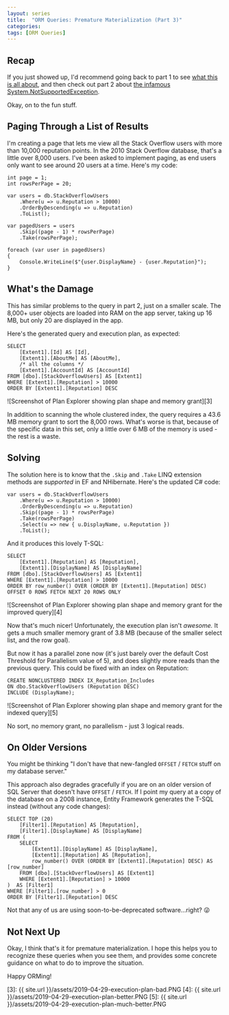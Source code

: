 ```yaml
---
layout: series
title:  "ORM Queries: Premature Materialization (Part 3)"
categories: 
tags: [ORM Queries]
---
```


## Recap

If you just showed up, I'd recommend going back to part 1 to see [what this is all about][1], and then check out part 2 about [the infamous System.NotSupportedException][2].

Okay, on to the fun stuff.

## Paging Through a List of Results

I'm creating a page that lets me view all the Stack Overflow users with more than 10,000 reputation points.  In the 2010 Stack Overflow database, that's a little over 8,000 users.  I've been asked to implement paging, as end users only want to see around 20 users at a time.  Here's my code:

    int page = 1;
    int rowsPerPage = 20;

    var users = db.StackOverflowUsers
        .Where(u => u.Reputation > 10000)
        .OrderByDescending(u => u.Reputation)
        .ToList();

    var pagedUsers = users
        .Skip((page - 1) * rowsPerPage)
        .Take(rowsPerPage);

    foreach (var user in pagedUsers)
    {
        Console.WriteLine($"{user.DisplayName} - {user.Reputation}");
    }

## What's the Damage

This has similar problems to the query in part 2, just on a smaller scale.  The 8,000+ user objects are loaded into RAM on the app server, taking up 16 MB, but only 20 are displayed in the app.  

Here's the generated query and execution plan, as expected:

    SELECT 
        [Extent1].[Id] AS [Id], 
        [Extent1].[AboutMe] AS [AboutMe], 
        /* all the columns */
        [Extent1].[AccountId] AS [AccountId]
    FROM [dbo].[StackOverflowUsers] AS [Extent1]
    WHERE [Extent1].[Reputation] > 10000
    ORDER BY [Extent1].[Reputation] DESC

![Screenshot of Plan Explorer showing plan shape and memory grant][3]

In addition to scanning the whole clustered index, the query requires a 43.6 MB memory grant to sort the 8,000 rows.  What's worse is that, because of the specific data in this set, only a little over 6 MB of the memory is used - the rest is a waste.

## Solving

The solution here is to know that the `.Skip` and `.Take` LINQ extension methods are *supported* in EF and NHibernate.  Here's the updated C# code:

    var users = db.StackOverflowUsers
        .Where(u => u.Reputation > 10000)
        .OrderByDescending(u => u.Reputation)
        .Skip((page - 1) * rowsPerPage)
        .Take(rowsPerPage)
        .Select(u => new { u.DisplayName, u.Reputation })
        .ToList();

And it produces this lovely T-SQL:

    SELECT 
        [Extent1].[Reputation] AS [Reputation], 
        [Extent1].[DisplayName] AS [DisplayName]
    FROM [dbo].[StackOverflowUsers] AS [Extent1]
    WHERE [Extent1].[Reputation] > 10000
    ORDER BY row_number() OVER (ORDER BY [Extent1].[Reputation] DESC)
    OFFSET 0 ROWS FETCH NEXT 20 ROWS ONLY

![Screenshot of Plan Explorer showing plan shape and memory grant for the improved query][4]

Now that's much nicer!  Unfortunately, the execution plan isn't *awesome.*  It gets a much smaller memory grant of 3.8 MB (because of the smaller select list, and the row goal).  

But now it has a parallel zone now (it's just barely over the default Cost Threshold for Parallelism value of 5), and does slightly more reads than the previous query.  This could be fixed with an index on Reputation:

    CREATE NONCLUSTERED INDEX IX_Reputation_Includes
    ON dbo.StackOverflowUsers (Reputation DESC)
    INCLUDE (DisplayName);

![Screenshot of Plan Explorer showing plan shape and memory grant for the indexed query][5]

No sort, no memory grant, no parallelism - just 3 logical reads.

## On Older Versions

You might be thinking "I don't have that new-fangled `OFFSET` / `FETCH` stuff on my database server."  

This approach also degrades gracefully if you are on an older version of SQL Server that doesn't have `OFFSET` / `FETCH`.  If I point my query at a copy of the database on a 2008 instance, Entity Framework generates the T-SQL instead (without any code changes):

    SELECT TOP (20) 
        [Filter1].[Reputation] AS [Reputation], 
        [Filter1].[DisplayName] AS [DisplayName]
    FROM ( 
        SELECT 
            [Extent1].[DisplayName] AS [DisplayName], 
            [Extent1].[Reputation] AS [Reputation], 
            row_number() OVER (ORDER BY [Extent1].[Reputation] DESC) AS [row_number]
        FROM [dbo].[StackOverflowUsers] AS [Extent1]
        WHERE [Extent1].[Reputation] > 10000
    )  AS [Filter1]
    WHERE [Filter1].[row_number] > 0
    ORDER BY [Filter1].[Reputation] DESC

Not that any of us are using soon-to-be-deprecated software...right? 😜

## Not Next Up

Okay, I think that's it for premature materialization.  I hope this helps you to recognize these queries when you see them, and provides some concrete guidance on what to do to improve the situation.

Happy ORMing!

[1]: https://www.joshthecoder.com/2019/04/23/orm-queries-premature-materialization-part-1.html
[2]: https://www.joshthecoder.com/2019/04/24/orm-queries-premature-materialization-part-2.html
[3]: {{ site.url }}/assets/2019-04-29-execution-plan-bad.PNG
[4]: {{ site.url }}/assets/2019-04-29-execution-plan-better.PNG
[5]: {{ site.url }}/assets/2019-04-29-execution-plan-much-better.PNG